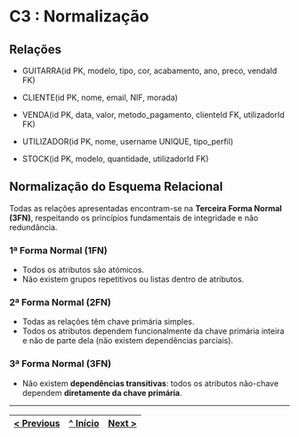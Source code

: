 # C3 : Normalização

## Relações

* GUITARRA(id PK, modelo, tipo, cor, acabamento, ano, preco, vendaId FK)

* CLIENTE(id PK, nome, email, NIF, morada)

* VENDA(id PK, data, valor, metodo_pagamento, clienteId FK, utilizadorId FK)

* UTILIZADOR(id PK, nome, username UNIQUE, tipo_perfil)

* STOCK(id PK, modelo, quantidade, utilizadorId FK)

## Normalização do Esquema Relacional

Todas as relações apresentadas encontram-se na **Terceira Forma Normal (3FN)**, respeitando os princípios fundamentais de integridade e não redundância.

### 1ª Forma Normal (1FN)

* Todos os atributos são atómicos.
* Não existem grupos repetitivos ou listas dentro de atributos.

### 2ª Forma Normal (2FN)

* Todas as relações têm chave primária simples.
* Todos os atributos dependem funcionalmente da chave primária inteira e não de parte dela (não existem dependências parciais).

### 3ª Forma Normal (3FN)

* Não existem **dependências transitivas**: todos os atributos não-chave dependem **diretamente da chave primária**.
---

| [< Previous](rpf02.md) | [^ Início](rpf00.md) | [Next >](rpf04.md) |
| :---------------------- | :-------------------: | ------------------: |
